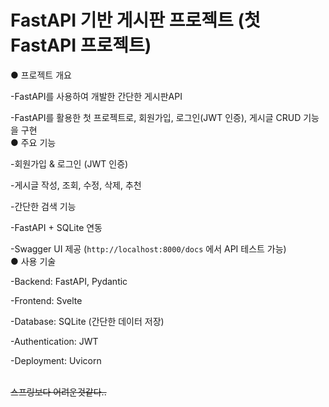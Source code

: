 # FastAPI 기반 게시판 프로젝트 (첫 FastAPI 프로젝트)


● 프로젝트 개요

-FastAPI를 사용하여 개발한 간단한 게시판API 

-FastAPI를 활용한 첫 프로젝트로, 회원가입, 로그인(JWT 인증), 게시글 CRUD 기능을 구현
<br>
● 주요 기능

-회원가입 & 로그인 (JWT 인증)  

-게시글 작성, 조회, 수정, 삭제, 추천

-간단한 검색 기능

-FastAPI + SQLite 연동  

-Swagger UI 제공 (`http://localhost:8000/docs` 에서 API 테스트 가능)
<br>
● 사용 기술

-Backend: FastAPI, Pydantic

-Frontend: Svelte

-Database: SQLite (간단한 데이터 저장)

-Authentication: JWT

-Deployment: Uvicorn
<br>
<br>

  ~~스프링보다 어려운것같다..~~
